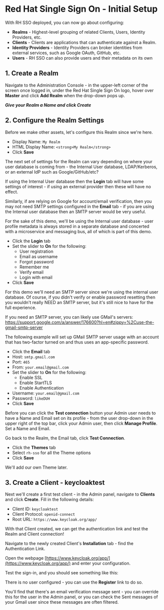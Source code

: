 # Red Hat Single Sign On - Initial Setup

With RH SSO deployed, you can now go about configuring:

- **Realms** - Highest-level grouping of related Clients, Users, Identity Providers, etc.
- **Clients** - Clients are applications that can authenticate against a Realm.
- **Identity Providers** - Identity Providers can broker identities from external services, such as Google OAuth, GitHub, etc.
- **Users** - RH SSO can also provide users and their metadata on its own

## 1. Create a Realm

Navigate to the Administration Console - in the upper-left corner of the screen once logged in, under the Red Hat Single Sign On logo, hover over **Master** and click **Add Realm** when the drop-down pops up.

***Give your Realm a Name and click Create***

## 2. Configure the Realm Settings

Before we make other assets, let's configure this Realm since we're here.

- Display Name: `My Realm`
- HTML Display Name: `<strong>My Realm</strong>`
- Click **Save**

The next set of settings for the Realm can vary depending on where your user database is coming from - the Internal User database, LDAP/Kerberos, or an external IdP such as Google/GitHub/etc?

If using the Internal User database then the **Login** tab will have some settings of interest - if using an external provider then these will have no effect.

Similarly, if are relying on Google for account/email verification, then you may not need SMTP settings configured in the **Email** tab - if you are using the Internal user database then an SMTP server would be very useful.

For the sake of this demo, we'll be using the Internal user database - user profile metadata is always stored in a separate database and concerted with a microservice and messaging bus, all of which is part of this demo.

- Click the **Login** tab
- Set the slider to **On** for the following:
  - User registration
  - Email as username
  - Forgot password
  - Remember me
  - Verify email
  - Login with email
- Click **Save**

For this demo we'll need an SMTP server since we're using the internal user database.  Of course, if you didn't verify or enable password resetting then you wouldn't really NEED an SMTP server, but it's still nice to have for the full experience.

If you need an SMTP server, you can likely use GMail's servers: https://support.google.com/a/answer/176600?hl=en#zippy=%2Cuse-the-gmail-smtp-server

The following example will set up GMail SMTP server usage with an account that has two-factor turned on and thus uses an app-specific password.

- Click the **Email** tab
- Host: `smtp.gmail.com`
- Port: `465`
- From: `your.email@gmail.com`
- Set the slider to **On** for the following:
  - Enable SSL
  - Enable StartTLS
  - Enable Authentication
- Username: `your.email@gmail.com`
- Password: `likeDUH`
- Click **Save**

Before you can click the **Test connection** button your Admin user needs to have a Name and Email set on its profile - from the user drop-down in the upper right of the top bar, click your Admin user, then click **Manage Profile**.  Set a Name and Email.

Go back to the Realm, the Email tab, click **Test Connection**.

- Click the **Themes** tab
- Select `rh-sso` for all the Theme options
- Click **Save**

We'll add our own Theme later.

## 3. Create a Client - keycloaktest

Next we'll create a first test client - in the Admin panel, navigate to  **Clients** and click **Create**.  Fill in the following details:

- Client ID: `keycloaktest`
- Client Protocol: `openid-connect`
- Root URL: `https://www.keycloak.org/app/`

With that Client created, we can get the authentication link and test the Realm and Client connection!

Navigate to the newly created Client's **Installation** tab - find the Authentication Link.

Open the webpage [https://www.keycloak.org/app/](https://www.keycloak.org/app/) and enter your configuration. 

Test the sign-in, and you should see something like this:

There is no user configured - you can use the **Register** link to do so.

You'll find that there's an email verification message sent - you can override this for the user in the Admin panel, or you can check the Sent messages of your Gmail user since these messages are often filtered.